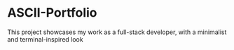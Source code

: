 # ASCII-Portfolio
This project showcases my work as a full-stack developer, with a minimalist and terminal-inspired look
